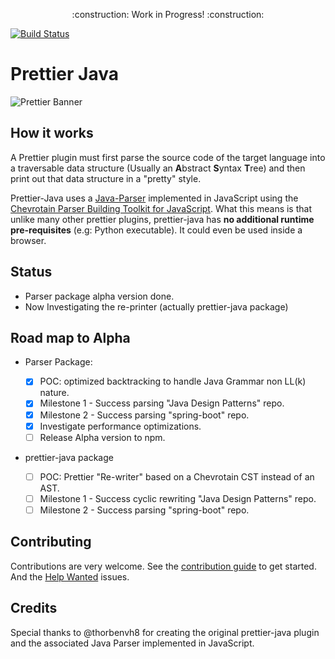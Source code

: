 <p align="center">
    :construction: Work in Progress! :construction:
</p>

[![Build Status](https://travis-ci.org/jhipster/prettier-java.svg?branch=master)](https://travis-ci.org/jhipster/prettier-java)

# Prettier Java

![Prettier Banner](https://raw.githubusercontent.com/prettier/prettier-logo/master/images/prettier-banner-light.png)

## How it works

A Prettier plugin must first parse the source code of the target language
into a traversable data structure (Usually an **A**bstract **S**yntax **T**ree)
and then print out that data structure in a "pretty" style.

Prettier-Java uses a [Java-Parser](./packages/java-parser) implemented in JavaScript using the
[Chevrotain Parser Building Toolkit for JavaScript](https://github.com/SAP/chevrotain).
What this means is that unlike many other prettier plugins,
prettier-java has **no additional runtime pre-requisites** (e.g: Python executable).
It could even be used inside a browser.

## Status

- Parser package alpha version done.
- Now Investigating the re-printer (actually prettier-java package)

## Road map to Alpha

- Parser Package:

  - [x] POC: optimized backtracking to handle Java Grammar non LL(k) nature.
  - [x] Milestone 1 - Success parsing "Java Design Patterns" repo.
  - [x] Milestone 2 - Success parsing "spring-boot" repo.
  - [x] Investigate performance optimizations.
  - [ ] Release Alpha version to npm.

- prettier-java package

  - [ ] POC: Prettier "Re-writer" based on a Chevrotain CST instead of an AST.
  - [ ] Milestone 1 - Success cyclic rewriting "Java Design Patterns" repo.
  - [ ] Milestone 2 - Success parsing "spring-boot" repo.

## Contributing

Contributions are very welcome.
See the [contribution guide](./CONTRIBUTING.md) to get started.
And the [Help Wanted](https://github.com/jhipster/prettier-java/labels/help%20wanted) issues.

## Credits

Special thanks to @thorbenvh8 for creating the original prettier-java
plugin and the associated Java Parser implemented in JavaScript.
